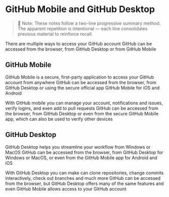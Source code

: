 # GitHub Mobile and GitHub Desktop

> 📘 Note: These notes follow a two-line progressive summary method.  
> The apparent repetition is intentional — each line consolidates previous material to reinforce recall.

There are multiple ways to access your GitHub account
GitHub can be accessed from the browser, from GitHub Desktop or from GitHub Mobile

## GitHub Mobile

GitHub Mobile is a secure, first-party application to access your GitHub account from anywhere
GitHub can be accessed from the browser, from GitHub Desktop or using the secure official app GitHub Mobile for iOS and Android

With GitHub mobile you can manage your account, notifications and issues, verify logins, and even add to pull requests
GitHub can be accessed from the browser, from GitHub Desktop or even from the secure GitHub Mobile app, which can also be used to verify other devices

## GitHub Desktop

GitHub Desktop helps you streamline your workflow from Windows or MacOS
GitHub can be accessed from the browser, from GitHub Desktop for Windows or MacOS, or even from the GitHub Mobile app for Android and iOS

With GitHub Desktop you can make can clone repositories, change commits interactively, check out branches and much more
GitHub can be accessed from the browser, but GitHub Desktop offers many of the same features and even GitHub Mobile allows access to your GitHub account
